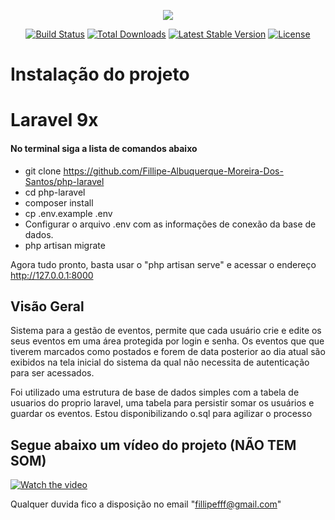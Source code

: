 <p align="center"><img src="https://laravel.com/assets/img/components/logo-laravel.svg"></p>

<p align="center">
<a href="https://travis-ci.org/laravel/framework"><img src="https://travis-ci.org/laravel/framework.svg" alt="Build Status"></a>
<a href="https://packagist.org/packages/laravel/framework"><img src="https://poser.pugx.org/laravel/framework/d/total.svg" alt="Total Downloads"></a>
<a href="https://packagist.org/packages/laravel/framework"><img src="https://poser.pugx.org/laravel/framework/v/stable.svg" alt="Latest Stable Version"></a>
<a href="https://packagist.org/packages/laravel/framework"><img src="https://poser.pugx.org/laravel/framework/license.svg" alt="License"></a>
</p>

# Instalação do projeto 
# Laravel 9x

#### No terminal siga a lista de comandos abaixo

- git clone https://github.com/Fillipe-Albuquerque-Moreira-Dos-Santos/php-laravel
- cd php-laravel
- composer install
- cp .env.example .env
- Configurar o arquivo .env com as informações de conexão da base de dados.
- php artisan migrate


Agora tudo pronto, basta usar o "php artisan serve" e acessar o endereço http://127.0.0.1:8000


## Visão Geral

Sistema para a gestão de eventos, permite que cada usuário crie e edite os seus eventos em uma área protegida por login e senha. Os eventos que que tiverem marcados como postados e forem de data posterior ao dia atual são exibidos na tela inicial do sistema da qual não necessita de autenticação para ser acessados.

Foi utilizado uma estrutura de base de dados simples com a tabela de usuarios do proprio laravel, 
uma tabela para persistir somar os usuários e guardar os eventos. Estou disponibilizando o.sql para agilizar o processo

## Segue abaixo um vídeo do projeto (NÃO TEM SOM)
[![Watch the video](https://i.imgur.com/vKb2F1B.png)](https://www.youtube.com/watch?v=t4ybvKbe9Tc)

Qualquer duvida fico a disposição no email "fillipefff@gmail.com"
